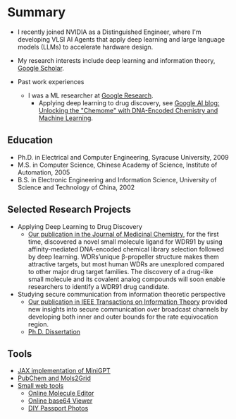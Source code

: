 # Summary

*  I recently joined NVIDIA as a Distinguished Engineer, where I'm developing VLSI AI Agents that apply deep learning and large language models (LLMs) to accelerate hardware design.
*  My research interests include deep learning and information theory, [Google Scholar](https://scholar.google.com/citations?hl=en&user=kGx-ZZ8AAAAJ&view_op=list_works&sortby=pubdate).

* Past work experiences
  - I was a ML researcher at [Google Research](https://research.google/people/107672/).
    - Applying deep learning to drug discovery, see [Google AI blog: Unlocking the "Chemome" with DNA-Encoded Chemistry and Machine Learning](https://ai.googleblog.com/2020/06/unlocking-chemome-with-dna-encoded.html).

## Education
- Ph.D. in Electrical and Computer Engineering, Syracuse University, 2009
- M.S. in Computer Science, Chinese Academy of Science, Institute of Automation, 2005
- B.S. in Electronic Engineering and Information Science, University of Science and Technology of China, 2002

## Selected Research Projects
- Applying Deep Learning to Drug Discovery
  - [Our publication in the Journal of Medicinal Chemistry](https://pubs.acs.org/doi/abs/10.1021/acs.jmedchem.3c01471), for the first time, discovered a novel small molecule ligand for WDR91 by using affinity-mediated DNA-encoded chemical library selection followed by deep learning. WDRs’unique β-propeller structure makes them attractive targets, but most human WDRs are unexplored compared to other major drug target families. The discovery of a drug-like small molecule and its covalent analog compounds will soon enable researchers to identify a WDR91 drug candidate.
- Studying secure communication from information theoretic perspective
  - [Our publication in IEEE Transactions on Information Theory](https://ieeexplore.ieee.org/abstract/document/5238755) provided new insights into secure communication over broadcast channels by developing both inner and outer bounds for the rate equivocation region.
  - [Ph.D. Dissertation](https://github.com/imxj/imxj.github.io/blob/master/Jin%20Xu's%20dissertation.pdf)


## Tools
* [JAX implementation of MiniGPT](https://github.com/imxj/imxj.github.io/blob/master/colabs/llms/jax_gpt_dev_gpt.ipynb)
* [PubChem and Mols2Grid](https://github.com/imxj/imxj.github.io/tree/master/colabs/small_molecules)
* [Small web tools](https://imxj.github.io/apps/)
  * [Online Molecule Editor](https://imxj.github.io/apps/online-molecule-editor/)
  * [Online base64 Viewer](https://imxj.github.io/apps/base64-viewer/)
  * [DIY Passport Photos](https://imxj.github.io/passport_photo)
  
